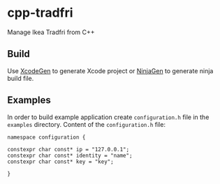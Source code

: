 # cpp-tradfri
Manage Ikea Tradfri from C++

## Build
Use [XcodeGen](https://github.com/yonaskolb/XcodeGen) to generate Xcode project
or [NinjaGen](https://github.com/Piotr-Brzeski/NinjaGen) to generate ninja build file.

## Examples

In order to build example application
create `configuration.h` file in the `examples` directory.
Content of the `configuration.h` file:

```
namespace configuration {

constexpr char const* ip = "127.0.0.1";
constexpr char const* identity = "name";
constexpr char const* key = "key";

}
```
